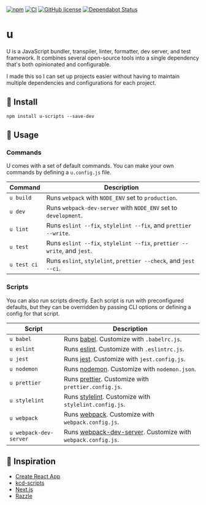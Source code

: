 [![npm](https://img.shields.io/npm/v/u-scripts)](https://www.npmjs.com/package/u-scripts) [![CI](https://github.com/jr-codes/u/workflows/CI/badge.svg)](https://github.com/jr-codes/u/actions) [![GitHub license](https://img.shields.io/badge/license-MIT-blue.svg)](https://github.com/jr-codes/u/blob/master/LICENSE) [![Dependabot Status](https://api.dependabot.com/badges/status?host=github&repo=jr-codes/u)](https://dependabot.com)

# u

U is a JavaScript bundler, transpiler, linter, formatter, dev server, and test framework. It combines several open-source tools into a single dependency that's both opinionated and configurable.

I made this so I can set up projects easier without having to maintain multiple dependencies and configurations for each project.

## 🔧 Install

```shell
npm install u-scripts --save-dev
```

## 📝 Usage

### Commands

U comes with a set of default commands. You can make your own commands by defining a `u.config.js` file.

| Command     | Description                                                             |
| ----------- | ----------------------------------------------------------------------- |
| `u build`   | Runs `webpack` with `NODE_ENV` set to `production`.                     |
| `u dev`     | Runs `webpack-dev-server` with `NODE_ENV` set to `development`.         |
| `u lint`    | Runs `eslint --fix`, `stylelint --fix`, and `prettier --write`.         |
| `u test`    | Runs `eslint --fix`, `stylelint --fix`, `prettier --write`, and `jest`. |
| `u test ci` | Runs `eslint`, `stylelint`, `prettier --check`, and `jest --ci`.        |

### Scripts

You can also run scripts directly. Each script is run with preconfigured defaults, but they can be overridden by passing CLI options or defining a config for that script.

| Script                 | Description                                                                                                   |
| ---------------------- | ------------------------------------------------------------------------------------------------------------- |
| `u babel`              | Runs [babel](https://babeljs.io/). Customize with `.babelrc.js`.                                              |
| `u eslint`             | Runs [eslint](https://eslint.org/). Customize with `.eslintrc.js`.                                            |
| `u jest`               | Runs [jest](https://jestjs.io/en/). Customize with `jest.config.js`.                                          |
| `u nodemon`            | Runs [nodemon](https://github.com/remy/nodemon). Customize with `nodemon.json`.                               |
| `u prettier`           | Runs [prettier](https://prettier.io/). Customize with `prettier.config.js`.                                   |
| `u stylelint`          | Runs [stylelint](https://stylelint.io/). Customize with `stylelint.config.js`.                                |
| `u webpack`            | Runs [webpack](https://webpack.js.org/). Customize with `webpack.config.js`.                                  |
| `u webpack-dev-server` | Runs [webpack-dev-server](https://github.com/webpack/webpack-dev-server). Customize with `webpack.config.js`. |

## 🌱 Inspiration

- [Create React App](https://github.com/facebook/create-react-app)
- [kcd-scripts](https://github.com/kentcdodds/kcd-scripts)
- [Next.js](https://github.com/zeit/next.js)
- [Razzle](https://github.com/jaredpalmer/razzle)

